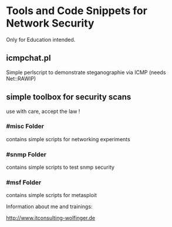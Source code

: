 # Tools and Code Snippets for Network SecurityOnly for Education intended.## icmpchat.plSimple perlscript to demonstrate steganographie via ICMP (needs Net::RAWIP)## simple toolbox for security scansuse with care, accept the law !###  #misc Foldercontains simple scripts for networking experiments###  #snmp Foldercontains simple scripts to test snmp security###  #msf Foldercontains simple scripts for metasploitInformation about me and trainings: http://www.itconsulting-wolfinger.de